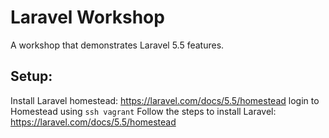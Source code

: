 # Laravel Workshop
A workshop that demonstrates Laravel 5.5 features.

## Setup:
Install Laravel homestead: https://laravel.com/docs/5.5/homestead
login to Homestead using `ssh vagrant`
Follow the steps to install Laravel: https://laravel.com/docs/5.5/homestead
